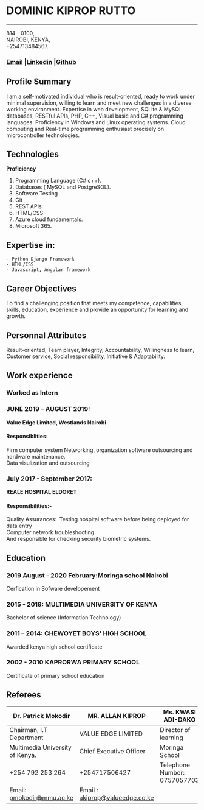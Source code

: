 # DOMINIC KIPROP RUTTO

---------------------------------------------------------

 
 814 - 0100, <br>
 NAIROBI, KENYA,<br>
 +254713484567.


 ### [Email](dominickrutto@gmail.com) |[Linkedin](https://www.linkedin.com/in/dominic-rutto-82363a116/) |[Github](https://github.com/Leina33)

 

## Profile Summary 

I am a self-motivated individual who is result-oriented, ready to work under minimal
supervision, willing to learn and meet new challenges in a diverse working
environment. Expertise in web development, SQLite & MySQL databases, RESTful
APIs, PHP, C++, Visual basic and C# programming languages. Proficiency in Windows
and Linux operating systems.
Cloud computing and Real-time programming enthusiast precisely on microcontroller
technologies.


## Technologies 

**Proficiency**

<ol>
<li>Programming Language (C# c++).</li>
<li>Databases ( MySQL and PostgreSQL).</li>
<li>Software Testing</li>
<li>Git</li>
<li>REST APIs</li>
<li>HTML/CSS</li>
<li>Azure cloud fundamentals.</li>
<li>Microsoft 365.</li>
</ol>

## Expertise in:

    - Python Django Framework
    - HTML/CSS
    - Javascript, Angular framework


## Career Objectives

To find a challenging position that meets my competence, capabilities, skills, education,
experience and provide an opportunity for learning and growth.

## Personnal Attributes
Result-oriented, Team player, Integrity, Accountability, Willingness to learn, Customer service,
Social responsibility, Initiative & Adaptability.

## Work experience

### Worked as Intern 

### JUNE 2019 – AUGUST 2019: 
__Value Edge Limited, Westlands Nairobi__
#### Responsiblities: 
Firm computer system Networking, organization software outsourcing and hardware maintenance.<br>
Data visulization and outsourcing

### July 2017 - September 2017: 
__REALE HOSPITAL ELDORET__
#### Responsibilities:-
Quality Assurances: ​ Testing hospital software before being deployed for data entry<br>
Computer network troubleshooting<br>
And responsible for checking security biometric systems.
</ol>

## Education

### 2019 August - 2020 February:Moringa school Nairobi
Cerfication in Sofware developement

### 2015 - 2019:  **MULTIMEDIA UNIVERSITY OF KENYA**
Bachelor of science (Information Technology)
               
### 2011 – 2014: **CHEWOYET BOYS' HIGH SCHOOL**
Awarded  kenya high school certificate

### 2002 - 2010 KAPRORWA PRIMARY SCHOOL
Certificate of primary school education

## Referees 

Dr. Patrick Mokodir             | MR. ALLAN KIPROP                | Ms. KWASI ADI-DAKO
--------------------------------|---------------------------------|-------------------------------
Chairman, I.T Department        | VALUE EDGE LIMITED              |Director of learning
Multimedia University of Kenya. | Chief Executive Officer         |Moringa School
+254 792 253 264                | +254717506427                   |Telephone Number: 0757057703
Email: ​ pmokodir@mmu.ac.ke      | Email​ : ​ akiprop@valueedge.co.ke|
